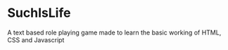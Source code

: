 # SuchIsLife
A text based role playing game made to learn the basic working of HTML, CSS and Javascript
